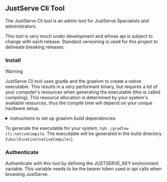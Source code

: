 ## JustServe Cli Tool

The JustServe Cli tool is an admin tool for JustServe Specialists and administrators.

This tool is very much under development and whose api is subject to change with each release. Standard versioning is used for this project to delineate breaking releases.

### Install

> [!WARNING]
> JustServe Cli tool uses gradle and the graalvm to create a native executable. This results in a very performant binary, but requires a lot of your computer's resources when generating the executable (this is called compiling). This resource allocation is determined by your system's available resources, thus the compile time will depend on your unique hardware setup.

<details><summary>instructions to set up graalvm build dependencies</summary>

You will need Visual Studio 2022 build tools installed on your machine to generate an executable with the graalvm, as well as GraalVM-CE v17

```PowerShell
@("BuildTools", "Community" ) | 
    % { winget install "Microsoft.VisualStudio.2022.$($_)" }
    
choco install graalvm-java17
 ```
After installing the community IDE, install the "Desktop development with C++" package found under "Workloads"

Be sure that `$env:java_home` is assigned to the graalvm. 
```PowerShell
echo $env:java_home
```
</details>

To generate the executable for your system, run `./gradlew cli:nativeCompile`. The executable will be generated in the build directory (`\build\native\nativeCompile\`).

### Authenticate

Authenticate with this tool by defining the JUSTSERVE_KEY environment variable. This variable needs to be the bearer token used in api calls when browsing JustServe. 